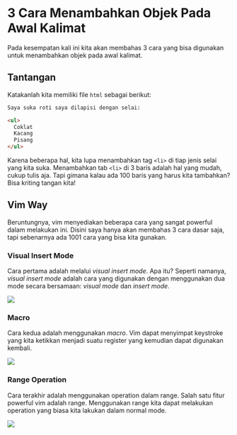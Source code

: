 # 3 Cara Menambahkan Objek Pada Awal Kalimat

Pada kesempatan kali ini kita akan membahas 3 cara yang bisa digunakan untuk menambahkan objek pada awal kalimat.

## Tantangan

Katakanlah kita memiliki file `html` sebagai berikut:

```html
Saya suka roti saya dilapisi dengan selai:

<ul>
  Coklat
  Kacang
  Pisang
</ul>
```

Karena beberapa hal, kita lupa menambahkan tag `<li>` di tiap jenis selai yang kita suka. Menambahkan tab `<li>` di 3 baris adalah hal yang mudah, cukup tulis aja. Tapi gimana kalau ada 100 baris yang harus kita tambahkan? Bisa kriting tangan kita!

## Vim Way

Beruntungnya, vim menyediakan beberapa cara yang sangat powerful dalam melakukan ini. Disini saya hanya akan membahas 3 cara dasar saja, tapi sebenarnya ada 1001 cara yang bisa kita gunakan.

### Visual Insert Mode

Cara pertama adalah melalui *visual insert mode*. Apa itu? Seperti namanya, *visual insert mode* adalah cara yang digunakan dengan menggunakan dua mode secara bersamaan: *visual mode* dan *insert mode*.

![](https://i.imgur.com/As6rqNT.gif)

### Macro

Cara kedua adalah menggunakan *macro*. Vim dapat menyimpat keystroke yang kita ketikkan menjadi suatu register yang kemudian dapat digunakan kembali.

![](https://i.imgur.com/yFgAVwk.gif)

### Range Operation

Cara terakhir adalah menggunakan operation dalam range. Salah satu fitur powerful vim adalah range. Menggunakan range kita dapat melakukan operation yang biasa kita lakukan dalam normal mode.

![](https://i.imgur.com/cPGKV7a.gif)

